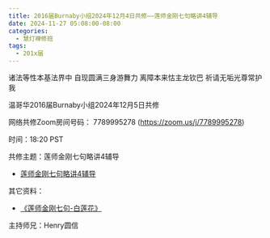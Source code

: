 ```yaml
---
title: 2016届Burnaby小组2024年12月4日共修——莲师金刚七句略讲4辅导
date: 2024-11-27 05:08:00-08:00
categories:
  - 慧灯禅修班
tags:
  - 201x届
---
```

诸法等性本基法界中 自现圆满三身游舞力 离障本来怙主龙钦巴 祈请无垢光尊常护我



温哥华2016届Burnaby小组2024年12月5日共修



网络共修Zoom房间号码： 7789995278 (<https://zoom.us/j/7789995278>)



时间：18:20 PST



共修主题：莲师金刚七句略讲4辅导

* [莲师金刚七句略讲4辅导](https://www.riyuebianzhao.com/%E5%88%9D%E7%BA%A7/%E5%8A%A0%E8%A1%8C/%E8%8E%B2%E5%B8%88%E4%B8%83%E5%8F%A5%E7%A5%88%E7%A5%B7%E6%96%87%E9%87%8A/%E6%B3%95%E5%B8%88%E8%BE%85%E5%AF%BC-%E8%8E%B2%E5%B8%88%E4%B8%83%E5%8F%A5%E7%A5%88%E7%A5%B7%E6%96%87/%E6%B3%95%E5%B8%88%E8%BE%85%E5%AF%BC-%E8%8E%B2%E5%B8%88%E4%B8%83%E5%8F%A5%E7%A5%88%E7%A5%B7%E6%96%87%E9%87%8A%E7%AC%AC4%E8%AF%BE)



其它资料：

  
* [《莲师金刚七句-白莲花》](https://drive.google.com/file/d/1jD-Lrs107T3UPVdAvSUQP9N-Er8i6-a-/view)


主持师兄：Henry圆信
